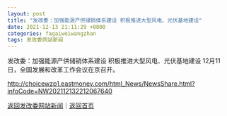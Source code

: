 ```yaml
---
layout: post
title: "发改委：加强能源产供储销体系建设 积极推进大型风电、光伏基地建设"
date: 2021-12-13 21:11:29 +0800
categories: fagaiweiwangzhan
tags: 发改委网站新闻
---
```

发改委：加强能源产供储销体系建设 积极推进大型风电、光伏基地建设
12月11日，全国发展和改革工作会议在京召开。

<http://choicewzp1.eastmoney.com/html_News/NewsShare.html?infoCode=NW202112132212067640>

[返回发改委网站新闻](//finews.withounder.com/fagaiweiwangzhan/)｜[返回首页](//finews.withounder.com/)